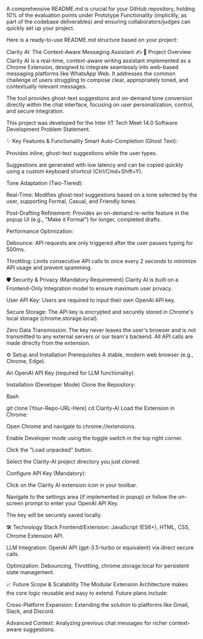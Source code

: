 A comprehensive README.md is crucial for your GitHub repository, holding 10% of the evaluation points under Prototype Functionality (implicitly, as part of the codebase deliverables) and ensuring collaborators/judges can quickly set up your project.

Here is a ready-to-use README.md structure based on your project:

Clarity AI: The Context-Aware Messaging Assistant ✍️
🎯 Project Overview
Clarity AI is a real-time, context-aware writing assistant implemented as a Chrome Extension, designed to integrate seamlessly into web-based messaging platforms like WhatsApp Web. It addresses the common challenge of users struggling to compose clear, appropriately toned, and contextually relevant messages.


The tool provides ghost-text suggestions and on-demand tone conversion directly within the chat interface, focusing on user personalization, control, and secure integration.

This project was developed for the Inter IIT Tech Meet 14.0 Software Development Problem Statement.

✨ Key Features & Functionality
Smart Auto-Completion (Ghost Text):

Provides inline, ghost-text suggestions while the user types.



Suggestions are generated with low latency and can be copied quickly using a custom keyboard shortcut (Ctrl/Cmd+Shift+Y).




Tone Adaptation (Two-Tiered):


Real-Time: Modifies ghost-text suggestions based on a tone selected by the user, supporting Formal, Casual, and Friendly tones.




Post-Drafting Refinement: Provides an on-demand re-write feature in the popup UI (e.g., "Make it Formal") for longer, completed drafts.


Performance Optimization:


Debounce: API requests are only triggered after the user pauses typing for 500ms.



Throttling: Limits consecutive API calls to once every 2 seconds to minimize API usage and prevent spamming.


🛡️ Security & Privacy (Mandatory Requirement)
Clarity AI is built on a Frontend-Only Integration model to ensure maximum user privacy.


User API Key: Users are required to input their own OpenAI API key.



Secure Storage: The API key is encrypted and securely stored in Chrome's local storage (chrome.storage.local).






Zero Data Transmission: The key never leaves the user's browser and is not transmitted to any external servers or our team's backend. All API calls are made directly from the extension.




⚙️ Setup and Installation
Prerequisites
A stable, modern web browser (e.g., Chrome, Edge).

An OpenAI API Key (required for LLM functionality).

Installation (Developer Mode)
Clone the Repository:

Bash

git clone [Your-Repo-URL-Here]
cd Clarity-AI
Load the Extension in Chrome:

Open Chrome and navigate to chrome://extensions.

Enable Developer mode using the toggle switch in the top right corner.

Click the "Load unpacked" button.

Select the Clarity-AI project directory you just cloned.

Configure API Key (Mandatory):

Click on the Clarity AI extension icon in your toolbar.

Navigate to the settings area (if implemented in popup) or follow the on-screen prompt to enter your OpenAI API Key.

The key will be securely saved locally.

🛠️ Technology Stack
Frontend/Extension: JavaScript (ES6+), HTML, CSS, Chrome Extension API.

LLM Integration: OpenAI API (gpt-3.5-turbo or equivalent) via direct secure calls.

Optimization: Debouncing, Throttling, chrome.storage.local for persistent state management.

📈 Future Scope & Scalability
The Modular Extension Architecture makes the core logic reusable and easy to extend. Future plans include:




Cross-Platform Expansion: Extending the solution to platforms like Gmail, Slack, and Discord.




Advanced Context: Analyzing previous chat messages for richer context-aware suggestions.

